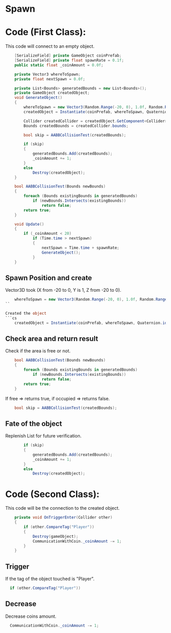 # Spawn

# Code (First Class):
This code will connect to an empty object.
```cs
    [SerializeField] private GameObject coinPrefab;
    [SerializeField] private float spawnRate = 0.1f;
    public static float _coinAmount = 0.0f;

    private Vector3 whereToSpawn;
    private float nextSpawn = 0.0f;

    private List<Bounds> generatedBounds = new List<Bounds>();
    private GameObject createdObject;
    void GenerateObject()
    {
        whereToSpawn = new Vector3(Random.Range(-20, 0), 1.0f, Random.Range(-20, 0));
        createdObject = Instantiate(coinPrefab, whereToSpawn, Quaternion.identity);

        Collider createdCollider = createdObject.GetComponent<Collider>();
        Bounds createdBounds = createdCollider.bounds;

        bool skip = AABBCollisionTest(createdBounds);

        if (skip)
        {
            generatedBounds.Add(createdBounds);
            _coinAmount += 1;
        }
        else
            Destroy(createdObject);
    }

    bool AABBCollisionTest(Bounds newBounds)
    {
        foreach (Bounds existingBounds in generatedBounds)
            if (newBounds.Intersects(existingBounds))
                return false;
        return true;
    }

    void Update()
    {
        if (_coinAmount < 20)
            if (Time.time > nextSpawn)
            {
                nextSpawn = Time.time + spawnRate;
                GenerateObject();
            }
    }
```

## Spawn Position and create
Vector3D took (X from -20 to 0, Y is 1, Z from -20 to 0).
```cs
    whereToSpawn = new Vector3(Random.Range(-20, 0), 1.0f, Random.Range(-20, 0));
``

Created the object
```cs
    createdObject = Instantiate(coinPrefab, whereToSpawn, Quaternion.identity);
```

## Check area and return result
Check if the area is free or not. 
```cs
    bool AABBCollisionTest(Bounds newBounds)
    {
        foreach (Bounds existingBounds in generatedBounds)
            if (newBounds.Intersects(existingBounds))
                return false;
        return true;
    }
```

If free => returns true, if occupied => returns false.
```cs
    bool skip = AABBCollisionTest(createdBounds);
```

## Fate of the object
Replenish List for future verification.
```cs
        if (skip)
        {
            generatedBounds.Add(createdBounds);
            _coinAmount += 1;
        }
        else
            Destroy(createdObject);
```

# Code (Second Class):
This code will be the connection to the created object.
```cs
    private void OnTriggerEnter(Collider other)
    {
        if (other.CompareTag("Player"))
        {
            Destroy(gameObject);
            CommunicationWithCoin._coinAmount -= 1;
        }
    }
```

## Trigger
If the tag of the object touched is "Player".
```cs
  if (other.CompareTag("Player"))
```
## Decrease
Decrease coins amount.
```cs
  CommunicationWithCoin._coinAmount -= 1;
```
